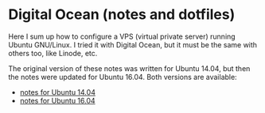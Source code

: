 Digital Ocean (notes and dotfiles)
==================================

Here I sum up how to configure a VPS (virtual private server) running
Ubuntu GNU/Linux. I tried it with Digital Ocean, but it must be the same
with others too, like Linode, etc.

The original version of these notes was written for Ubuntu 14.04, but then
the notes were updated for Ubuntu 16.04. Both versions are available:

* [notes for Ubuntu 14.04](ubuntu_14_04.md)
* [notes for Ubuntu 16.04](ubuntu_16_04.md)
